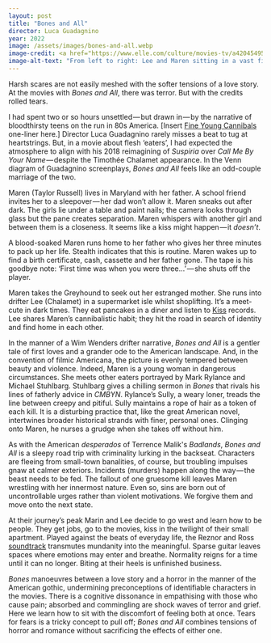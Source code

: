 ```yaml
---
layout: post
title: "Bones and All"
director: Luca Guadagnino
year: 2022
image: /assets/images/bones-and-all.webp
image-credit: <a href="https://www.elle.com/culture/movies-tv/a42045495/bones-and-all-review/">Yannis Drakoulidis / Metro Goldwyn Mayer Pictures</a>
image-alt-text: "From left to right: Lee and Maren sitting in a vast field under a bright, blue sky"
---
```


Harsh scares are not easily meshed with the softer tensions of a love story. At the movies with _Bones and All_, there was terror. But with the credits rolled tears.

I had spent two or so hours unsettled — but drawn in — by the narrative of bloodthirsty teens on the run in 80s America. [Insert [Fine Young Cannibals](https://en.wikipedia.org/wiki/The_Raw_%26_the_Cooked_%28album%29) one-liner here.] Director Luca Guadagnino rarely misses a beat to tug at heartstrings. But, in a movie about flesh ‘eaters’, I had expected the atmosphere to align with his 2018 reimagining of _Suspiria_ over _Call Me By Your Name_ — despite the Timothée Chalamet appearance. In the Venn diagram of Guadagnino screenplays, _Bones and All_ feels like an odd-couple marriage of the two.

Maren (Taylor Russell) lives in Maryland with her father. A school friend invites her to a sleepover — her dad won’t allow it. Maren sneaks out after dark. The girls lie under a table and paint nails; the camera looks through glass but the pane creates separation. Maren whispers with another girl and between them is a closeness. It seems like a kiss might happen — it _doesn’t_.

A blood-soaked Maren runs home to her father who gives her three minutes to pack up her life. Stealth indicates that this is routine. Maren wakes up to find a birth certificate, cash, cassette and her father gone. The tape is his goodbye note: ‘First time was when you were three…’ — she shuts off the player.

Maren takes the Greyhound to seek out her estranged mother. She runs into drifter Lee (Chalamet) in a supermarket isle whilst shoplifting. It’s a meet-cute in dark times. They eat pancakes in a diner and listen to [Kiss](https://www.youtube.com/watch?v=Gcj34XixuYg&ab_channel=KissVEVO) records. Lee shares Maren’s cannibalistic habit; they hit the road in search of identity and find home in each other.

In the manner of a Wim Wenders drifter narrative, _Bones and All_ is a gentler tale of first loves and a grander ode to the American landscape. And, in the convention of filmic Americana, the picture is evenly tempered between beauty and violence. Indeed, Maren is a young woman in dangerous circumstances. She meets other eaters portrayed by Mark Rylance and Michael Stuhlbarg. Stuhlbarg gives a chilling sermon in _Bones_ that rivals his lines of fatherly advice in _CMBYN_. Rylance’s Sully, a weary loner, treads the line between creepy and pitiful. Sully maintains a rope of hair as a token of each kill. It is a disturbing practice that, like the great American novel, intertwines broader historical strands with finer, personal ones. Clinging onto Maren, he nurses a grudge when she takes off without him.

As with the American _desperados_ of Terrence Malik's _Badlands_, _Bones and All_ is a sleepy road trip with criminality lurking in the backseat. Characters are fleeing from small-town banalities, of course, but troubling impulses gnaw at calmer exteriors. Incidents (murders) happen along the way — the beast needs to be fed. The fallout of one gruesome kill leaves Maren wrestling with her innermost nature. Even so, sins are born out of uncontrollable urges rather than violent motivations. We forgive them and move onto the next state.

At their journey’s peak Marin and Lee decide to go west and learn how to be people. They get jobs, go to the movies, kiss in the twilight of their small apartment. Played against the beats of everyday life, the Reznor and Ross [soundtrack](https://www.youtube.com/watch?v=mqIaOl4N1M8&ab_channel=TrentReznor-Topic) transmutes mundanity into the meaningful. Sparse guitar leaves spaces where emotions may enter and breathe. Normality reigns for a time until it can no longer. Biting at their heels is unfinished business.

_Bones_ manoeuvres between a love story and a horror in the manner of the American gothic, undermining preconceptions of identifiable characters in the movies. There is a cognitive dissonance in empathising with those who cause pain; absorbed and commingling are shock waves of terror and grief. Here we learn how to sit with the discomfort of feeling both at once. Tears for fears is a tricky concept to pull off; _Bones and All_ combines tensions of horror and romance without sacrificing the effects of either one.

